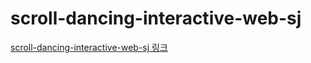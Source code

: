 # scroll-dancing-interactive-web-sj

<a href="https://scroll-dancing-interactive-web-sj.netlify.app/">scroll-dancing-interactive-web-sj 링크</a>

